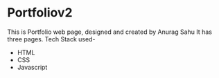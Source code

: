 # Portfoliov2
This is Portfolio web page, designed and created by Anurag Sahu
It has three pages.
Tech Stack used-
- HTML
- CSS
- Javascript
